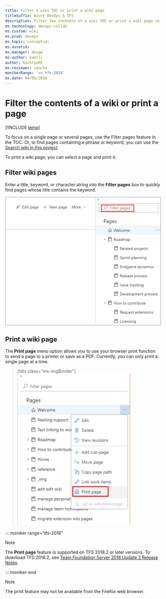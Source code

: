 ```yaml
---
title: Filter a wiki TOC or print a wiki page
titleSuffix: Azure DevOps & TFS 
description: Filter the contents of a wiki TOC or print a wiki page in Azure DevOps Services & Team Foundation Server 
ms.technology: devops-collab
ms.custom: wiki
ms.prod: devops
ms.topic: conceptual
ms.assetid:
ms.manager: douge
ms.author: kaelli
author: KathrynEE
ms.reviewer: sancha
monikerRange: '>= tfs-2018'
ms.date: 04/05/2018  
---
```


# Filter the contents of a wiki or print a page 

[!INCLUDE [temp](../../_shared/version-vsts-tfs-2018.md)]

To focus on a single page or several pages, use the Filter pages feature in the TOC. Or, to find pages containing a phrase or keyword, you can use the [Search wiki in this project](search-wiki.md). 

To print a wiki page, you can select a page and print it.  

## Filter wiki pages

Enter a title, keyword, or character string into the **Filter pages** box to quickly find pages whose title contains the keyword.    
 
<img src="_img/wiki/filter-box.png" alt="Make a page the home page" style="border: 1px solid #C3C3C3;" />


<a id="print-page"></a>
## Print a wiki page

The **Print page** menu option allows you to use your browser print function to send a page to a printer or save as a PDF. Currently, you can only print a single page at a time. 

> [!div class="mx-imgBorder"]  
> ![Upload files to a folder option](_img/wiki/print-page.png)

::: moniker range="tfs-2018"
> [!NOTE]  
> The **Print page** feature is supported on TFS 2018.2 or later versions. To download TFS 2018.2, see [Team Foundation Server 2018 Update 2 Release Notes](https://docs.microsoft.com/visualstudio/releasenotes/tfs2018-update2). 

::: moniker-end

> [!NOTE]  
> The print feature may not be available from the Firefox web browser.  